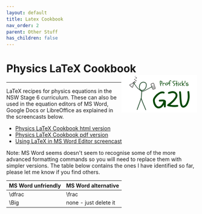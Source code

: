 ```yaml
---
layout: default
title: Latex Cookbook
nav_order: 2
parent: Other Stuff
has_children: false
---
```


# Physics LaTeX Cookbook <img align="right" src="/media/prof_stick_g2u.png" width="200">

---

LaTeX recipes for physics equations in the NSW Stage 6 curriculum. These can also be used in the equation editors of MS Word, Google Docs or LibreOffice as explained in the screencasts below.

* [Physics LaTeX Cookbook html version](/docs/physics/physics_latex_cookbook.html)
* [Physics LaTeX Cookbook pdf version](/docs/physics/physics_latex_cookbook.pdf)
* [Using LaTeX in MS Word Editor screencast](https://youtu.be/3_vKIciL1DI)

Note: MS Word seems doesn't seem to recognise some of the more advanced formatting commands so you will need to replace them with simpler versions. The table below contains the ones I have identified so far, please let me know if you find others.

MS Word unfriendly | MS Word alternative
---|---
\dfrac | \frac
\Big | none - just delete it
